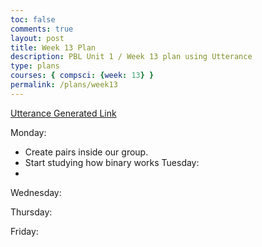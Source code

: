 ```yaml
---
toc: false
comments: true
layout: post
title: Week 13 Plan
description: PBL Unit 1 / Week 13 plan using Utterance
type: plans
courses: { compsci: {week: 13} }
permalink: /plans/week13
---
```


[Utterance Generated Link](https://github.com/nighthawkcoders/student/issues/15)

Monday: 
- Create pairs inside our group.
- Start studying how binary works
Tuesday:
- 
Wednesday:

Thursday:

Friday: 
